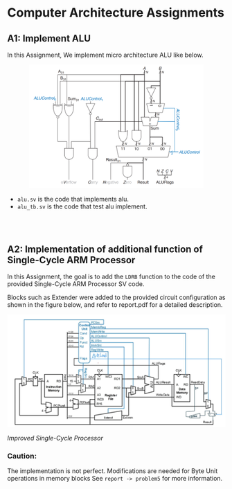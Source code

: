 # Computer Architecture Assignments
## A1: Implement ALU
In this Assignment, We implement micro architecture ALU like below.
<p align="center">
    <img src="./imagesSrc/img1.png" width="80%">
</p>

- ```alu.sv``` is the code that implements alu.
- ```alu_tb.sv``` is the code that test alu implement.

<br><br>

## A2: Implementation of additional function of Single-Cycle ARM Processor
In this Assignment, the goal is to add the ```LDRB``` function to the code of the provided Single-Cycle ARM Processor SV code.

Blocks such as Extender were added to the provided circuit configuration as shown in the figure below, and refer to report.pdf for a detailed description.

<p align="center">
    <img src="./imagesSrc/img2.png">
    <p><i>Improved Single-Cycle Processor</i></p>
</p>

### Caution: 
The implementation is not perfect. Modifications are needed for Byte Unit operations in memory blocks See ```report -> problem5``` for more information.

